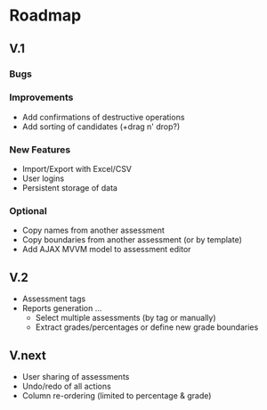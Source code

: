 # Roadmap
## V.1
### Bugs

### Improvements
- Add confirmations of destructive operations
- Add sorting of candidates (+drag n' drop?)

### New Features
- Import/Export with Excel/CSV
- User logins
- Persistent storage of data

### Optional
- Copy names from another assessment
- Copy boundaries from another assessment (or by template)
- Add AJAX MVVM model to assessment editor

## V.2
- Assessment tags
- Reports generation ...
  - Select multiple assessments (by tag or manually)
  - Extract grades/percentages or define new grade boundaries

## V.next
- User sharing of assessments
- Undo/redo of all actions
- Column re-ordering (limited to percentage & grade)
